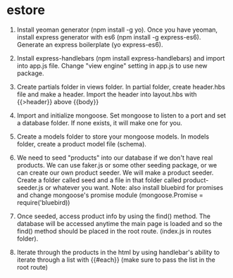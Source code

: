# estore

1.  Install yeoman generator (npm install -g yo).  Once you have yeoman, install express generator with es6 (npm install -g express-es6).  Generate an express boilerplate (yo express-es6).

2. Install express-handlebars (npm install express-handlebars) and import into app.js file.  Change "view engine" setting in app.js to use new package.

3. Create partials folder in views folder.  In partial folder, create header.hbs file and make a header.  Import the header into layout.hbs with {{>header}} above {{body}}

4. Import and initialize mongoose.  Set mongoose to listen to a port and set a database folder.   If none exists, it will make one for you.  

5. Create a models folder to store your mongoose models.  In models folder, create a product model file (schema).

6.  We need to seed "products" into our database if we don't have real products.  We can use faker.js or some other seeding package, or we can create our own product seeder.  We will make a product seeder.  Create a folder called seed and a file in that folder called product-seeder.js or whatever you want.
    Note: also install bluebird for promises and change mongoose's promise module (mongoose.Promise = require('bluebird))

7. Once seeded, access product info by using the find() method.  The database will be accessed anytime the main page is loaded and so the find() method should be placed in the root route.  (index.js in routes folder).

8. Iterate through the products in the html by using handlebar's ability to iterate through a list with {{#each}} (make sure to pass the list in the root route)

